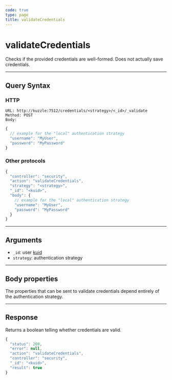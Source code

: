 ```yaml
---
code: true
type: page
title: validateCredentials
---
```


# validateCredentials



Checks if the provided credentials are well-formed. Does not actually save credentials.

---

## Query Syntax

### HTTP

```http
URL: http://kuzzle:7512/credentials/<strategy>/<_id>/_validate
Method: POST
Body:
```

```js
{
  // example for the "local" authentication strategy
  "username": "MyUser",
  "password": "MyPassword"
}
```

### Other protocols

```js
{
  "controller": "security",
  "action": "validateCredentials",
  "strategy": "<strategy>",
  "_id": "<kuid>",
  "body": {
    // example for the "local" authentication strategy
    "username": "MyUser",
    "password": "MyPassword"
  }
}
```

---

## Arguments

- `_id`: user [kuid](/core/1/guides/kuzzle-depth/authentication#the-kuzzle-user-identifier)
- `strategy`: authentication strategy

---

## Body properties

The properties that can be sent to validate credentials depend entirely of the authentication strategy.

---

## Response

Returns a boolean telling whether credentials are valid.

```js
{
  "status": 200,
  "error": null,
  "action": "validateCredentials",
  "controller": "security",
  "_id": "<kuid>",
  "result": true
}
```
